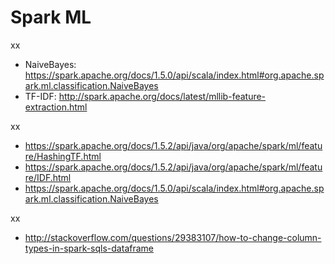 # Spark ML

xx

* NaiveBayes: https://spark.apache.org/docs/1.5.0/api/scala/index.html#org.apache.spark.ml.classification.NaiveBayes
* TF-IDF: http://spark.apache.org/docs/latest/mllib-feature-extraction.html

xx

* https://spark.apache.org/docs/1.5.2/api/java/org/apache/spark/ml/feature/HashingTF.html
* https://spark.apache.org/docs/1.5.2/api/java/org/apache/spark/ml/feature/IDF.html
* https://spark.apache.org/docs/1.5.0/api/scala/index.html#org.apache.spark.ml.classification.NaiveBayes

xx

* http://stackoverflow.com/questions/29383107/how-to-change-column-types-in-spark-sqls-dataframe

```scala

```
